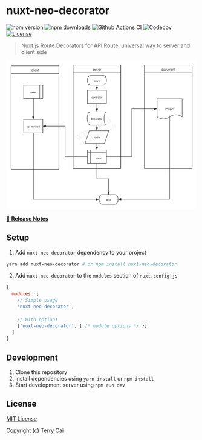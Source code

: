 # nuxt-neo-decorator

[![npm version][npm-version-src]][npm-version-href]
[![npm downloads][npm-downloads-src]][npm-downloads-href]
[![Github Actions CI][github-actions-ci-src]][github-actions-ci-href]
[![Codecov][codecov-src]][codecov-href]
[![License][license-src]][license-href]


> Nuxt.js Route Decorators for API Route, universal way to server and client side


![](neo-decorator.png)

[📖 **Release Notes**](./CHANGELOG.md)

## Setup

1. Add `nuxt-neo-decorator` dependency to your project

```bash
yarn add nuxt-neo-decorator # or npm install nuxt-neo-decorator
```

2. Add `nuxt-neo-decorator` to the `modules` section of `nuxt.config.js`

```js
{
  modules: [
    // Simple usage
    'nuxt-neo-decorator',

    // With options
    ['nuxt-neo-decorator', { /* module options */ }]
  ]
}
```

## Development

1. Clone this repository
2. Install dependencies using `yarn install` or `npm install`
3. Start development server using `npm run dev`

## License

[MIT License](./LICENSE)

Copyright (c) Terry Cai 

<!-- Badges -->
[npm-version-src]: https://img.shields.io/npm/v/nuxt-neo-decorator/latest.svg
[npm-version-href]: https://npmjs.com/package/nuxt-neo-decorator

[npm-downloads-src]: https://img.shields.io/npm/dt/nuxt-neo-decorator.svg
[npm-downloads-href]: https://npmjs.com/package/nuxt-neo-decorator

[github-actions-ci-src]: https://github.com//workflows/ci/badge.svg
[github-actions-ci-href]: https://github.com//actions?query=workflow%3Aci

[codecov-src]: https://img.shields.io/codecov/c/github/.svg
[codecov-href]: https://codecov.io/gh/

[license-src]: https://img.shields.io/npm/l/nuxt-neo-decorator.svg
[license-href]: https://npmjs.com/package/nuxt-neo-decorator


